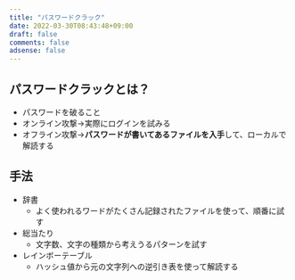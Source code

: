 ```yaml
---
title: "パスワードクラック"
date: 2022-03-30T08:43:48+09:00
draft: false
comments: false
adsense: false
---
```


## パスワードクラックとは？

- パスワードを破ること
- オンライン攻撃→実際にログインを試みる
- オフライン攻撃→**パスワードが書いてあるファイルを入手**して、ローカルで解読する

## 手法

- 辞書
    - よく使われるワードがたくさん記録されたファイルを使って、順番に試す
- 総当たり
    - 文字数、文字の種類から考えうるパターンを試す
- レインボーテーブル
    - ハッシュ値から元の文字列への逆引き表を使って解読する

